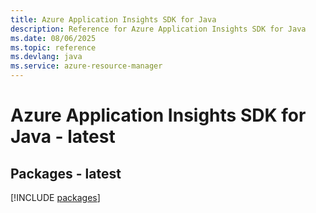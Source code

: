 ```yaml
---
title: Azure Application Insights SDK for Java
description: Reference for Azure Application Insights SDK for Java
ms.date: 08/06/2025
ms.topic: reference
ms.devlang: java
ms.service: azure-resource-manager
---
```

# Azure Application Insights SDK for Java - latest
## Packages - latest
[!INCLUDE [packages](application-insights-index.md)]